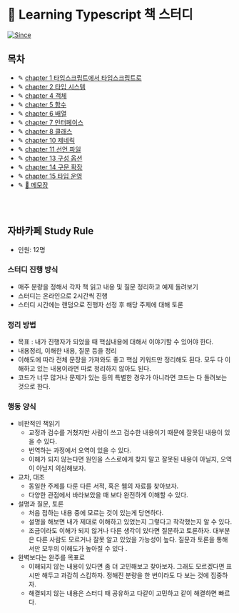 # 📖 Learning Typescript 책 스터디

[![Since](https://img.shields.io/badge/since-2023.09.18-6A5ACD.svg?&edge_flat=false)](https://github.com/yeonju0110/typescript-study)

## 목차

- ✎ [chapter 1 타입스크립트에서 타입스크립트로](/learning-typescript/from-javascript-to-typescript)
- ✎ [chapter 2 타입 시스템](/learning-typescript/the-type-system)
- ✎ [chapter 4 객체](/learning-typescript/objects)
- ✎ [chapter 5 함수](/learning-typescript/functions)
- ✎ [chapter 6 배열](/learning-typescript/arrays)
- ✎ [chapter 7 인터페이스](/learning-typescript/interface)
- ✎ [chapter 8 클래스](/learning-typescript/class)
- ✎ [chapter 10 제네릭](/learning-typescript/generics)
- ✎ [chapter 11 선언 파일](/learning-typescript/declaration-files/)
- ✎ [chapter 13 구성 옵션](/learning-typescript/configuration-options/)
- ✎ [chapter 14 구문 확장](/learning-typescript/syntax-extensions/)
- ✎ [chapter 15 타입 운영](/learning-typescript/type-operations/)
- ✎ [💭 메모장](/learning-typescript/memo.md)

<br />
<br />

## 자바카페 Study Rule

- 인원: 12명

### 스터디 진행 방식

- 매주 분량을 정해서 각자 책 읽고 내용 및 질문 정리하고 예제 돌려보기
- 스터디는 온라인으로 2시간씩 진행
- 스터디 시간에는 랜덤으로 진행자 선정 후 해당 주제에 대해 토론

### 정리 방법

- 목표 : 내가 진행자가 되었을 때 핵심내용에 대해서 이야기할 수 있어야 한다.
- 내용정리, 이해한 내용, 질문 등을 정리
- 이해도에 따라 전체 문장을 가져와도 좋고 핵심 키워드만 정리해도 된다. 모두 다 이해하고 있는 내용이라면 따로 정리하지 않아도 된다.
- 코드가 너무 많거나 문제가 있는 등의 특별한 경우가 아니라면 코드는 다 돌려보는 것으로 한다.

### 행동 양식

- 비판적인 책읽기
  - 교정과 검수를 거쳤지만 사람이 쓰고 검수한 내용이기 때문에 잘못된 내용이 있을 수 있다.
  - 번역하는 과정에서 오역이 있을 수 있다.
  - 이해가 되지 않는다면 원인을 스스로에게 찾지 말고 잘못된 내용이 아닐지, 오역이 아닐지 의심해보자.
- 교차, 대조
  - 동일한 주제를 다룬 다른 서적, 혹은 웹의 자료를 찾아보자.
  - 다양한 관점에서 바라보았을 때 보다 완전하게 이해할 수 있다.
- 설명과 질문, 토론
  - 처음 접하는 내용 중에 모르는 것이 있는게 당연하다.
  - 설명을 해보면 내가 제대로 이해하고 있었는지 그렇다고 착각했는지 알 수 있다.
  - 조금이라도 이해가 되지 않거나 다른 생각이 있다면 질문하고 토론하자. 대부분은 다른 사람도 모르거나 잘못 알고 있었을 가능성이 높다. 질문과 토론을 통해서만 모두의 이해도가 높아질 수 있다 .
- 완벽보다는 완주를 목표로
  - 이해되지 않는 내용이 있다면 좀 더 고민해보고 찾아보자. 그래도 모르겠다면 표시만 해두고 과감히 스킵하자. 정해진 분량을 한 번이라도 다 보는 것에 집중하자.
  - 해결되지 않는 내용은 스터디 때 공유하고 다같이 고민하고 같이 해결하면 빠르다.
